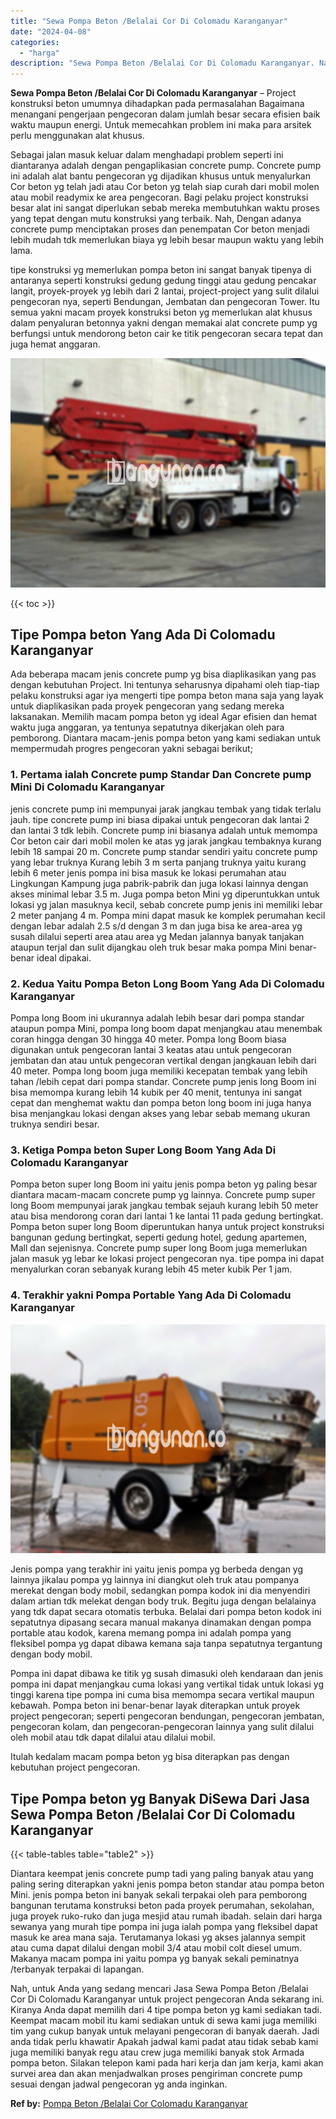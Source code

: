 ```yaml
---
title: "Sewa Pompa Beton /Belalai Cor Di Colomadu Karanganyar"
date: "2024-04-08"
categories: 
  - "harga"
description: "Sewa Pompa Beton /Belalai Cor Di Colomadu Karanganyar. Nah, untuk Anda yang sedang mencari Jasa Sewa Pompa Beton /Belalai Cor Di Colomadu Karanganyar untuk p..."
---
```


**Sewa Pompa Beton /Belalai Cor Di Colomadu Karanganyar** – Project konstruksi beton umumnya dihadapkan pada permasalahan Bagaimana menangani pengerjaan pengecoran dalam jumlah besar secara efisien baik waktu maupun energi. Untuk memecahkan problem ini maka para arsitek perlu menggunakan alat khusus.

Sebagai jalan masuk keluar dalam menghadapi problem seperti ini diantaranya adalah dengan pengaplikasian concrete pump. Concrete pump ini adalah alat bantu pengecoran yg dijadikan khusus untuk menyalurkan Cor beton yg telah jadi atau Cor beton yg telah siap curah dari mobil molen atau mobil readymix ke area pengecoran. Bagi pelaku project konstruksi besar alat ini sangat diperlukan sebab mereka membutuhkan waktu proses yang tepat dengan mutu konstruksi yang terbaik. Nah, Dengan adanya concrete pump menciptakan proses dan penempatan Cor beton menjadi lebih mudah tdk memerlukan biaya yg lebih besar maupun waktu yang lebih lama.

tipe konstruksi yg memerlukan pompa beton ini sangat banyak tipenya di antaranya seperti konstruksi gedung gedung tinggi atau gedung pencakar langit, proyek-proyek yg lebih dari 2 lantai, project-project yang sulit dilalui pengecoran nya, seperti Bendungan, Jembatan dan pengecoran Tower. Itu semua yakni macam proyek konstruksi beton yg memerlukan alat khusus dalam penyaluran betonnya yakni dengan memakai alat concrete pump yg berfungsi untuk mendorong beton cair ke titik pengecoran secara tepat dan juga hemat anggaran.

![Sewa Pompa Beton /Belalai Cor Di Colomadu Karanganyar](/images/sewa-concrete-pump-32.png)

{{< toc >}}

## Tipe Pompa beton Yang Ada Di Colomadu Karanganyar

Ada beberapa macam jenis concrete pump yg bisa diaplikasikan yang pas dengan kebutuhan Project. Ini tentunya seharusnya dipahami oleh tiap-tiap pelaku konstruksi agar iya mengerti tipe pompa beton mana saja yang layak untuk diaplikasikan pada proyek pengecoran yang sedang mereka laksanakan. Memilih macam pompa beton yg ideal Agar efisien dan hemat waktu juga anggaran, ya tentunya sepatutnya dikerjakan oleh para pemborong. Diantara macam-jenis pompa beton yang kami sediakan untuk mempermudah progres pengecoran yakni sebagai berikut;

### 1\. Pertama ialah Concrete pump Standar Dan Concrete pump Mini Di Colomadu Karanganyar

jenis concrete pump ini mempunyai jarak jangkau tembak yang tidak terlalu jauh. tipe concrete pump ini biasa dipakai untuk pengecoran dak lantai 2 dan lantai 3 tdk lebih. Concrete pump ini biasanya adalah untuk memompa Cor beton cair dari mobil molen ke atas yg jarak jangkau tembaknya kurang lebih 18 sampai 20 m. Concrete pump standar sendiri yaitu concrete pump yang lebar truknya Kurang lebih 3 m serta panjang truknya yaitu kurang lebih 6 meter jenis pompa ini bisa masuk ke lokasi perumahan atau Lingkungan Kampung juga pabrik-pabrik dan juga lokasi lainnya dengan akses minimal lebar 3.5 m. Juga pompa beton Mini yg diperuntukkan untuk lokasi yg jalan masuknya kecil, sebab concrete pump jenis ini memiliki lebar 2 meter panjang 4 m. Pompa mini dapat masuk ke komplek perumahan kecil dengan lebar adalah 2.5 s/d dengan 3 m dan juga bisa ke area-area yg susah dilalui seperti area atau area yg Medan jalannya banyak tanjakan ataupun terjal dan sulit dijangkau oleh truk besar maka pompa Mini benar-benar ideal dipakai.

### 2\. Kedua Yaitu Pompa Beton Long Boom Yang Ada Di Colomadu Karanganyar

Pompa long Boom ini ukurannya adalah lebih besar dari pompa standar ataupun pompa Mini, pompa long boom dapat menjangkau atau menembak coran hingga dengan 30 hingga 40 meter. Pompa long Boom biasa digunakan untuk pengecoran lantai 3 keatas atau untuk pengecoran jembatan dan atau untuk pengecoran vertikal dengan jangkauan lebih dari 40 meter. Pompa long boom juga memiliki kecepatan tembak yang lebih tahan /lebih cepat dari pompa standar. Concrete pump jenis long Boom ini bisa memompa kurang lebih 14 kubik per 40 menit, tentunya ini sangat cepat dan menghemat waktu dan pompa beton long boom ini juga hanya bisa menjangkau lokasi dengan akses yang lebar sebab memang ukuran truknya sendiri besar.

### 3\. Ketiga Pompa beton Super Long Boom Yang Ada Di Colomadu Karanganyar

Pompa beton super long Boom ini yaitu jenis pompa beton yg paling besar diantara macam-macam concrete pump yg lainnya. Concrete pump super long Boom mempunyai jarak jangkau tembak sejauh kurang lebih 50 meter atau bisa mendorong coran dari lantai 1 ke lantai 11 pada gedung bertingkat. Pompa beton super long Boom diperuntukan hanya untuk project konstruksi bangunan gedung bertingkat, seperti gedung hotel, gedung apartemen, Mall dan sejenisnya. Concrete pump super long Boom juga memerlukan jalan masuk yg lebar ke lokasi project pengecoran nya. tipe pompa ini dapat menyalurkan coran sebanyak kurang lebih 45 meter kubik Per 1 jam.

### 4\. Terakhir yakni Pompa Portable Yang Ada Di Colomadu Karanganyar

![Sewa Pompa Beton /Belalai Cor Di Colomadu Karanganyar](/images/sewa-concrete-pump-22.png)

Jenis pompa yang terakhir ini yaitu jenis pompa yg berbeda dengan yg lainnya jikalau pompa yg lainnya ini diangkut oleh truk atau pompanya merekat dengan body mobil, sedangkan pompa kodok ini dia menyendiri dalam artian tdk melekat dengan body truk. Begitu juga dengan belalainya yang tdk dapat secara otomatis terbuka. Belalai dari pompa beton kodok ini sepatutnya dipasang secara manual makanya dinamakan dengan pompa portable atau kodok, karena memang pompa ini adalah pompa yang fleksibel pompa yg dapat dibawa kemana saja tanpa sepatutnya tergantung dengan body mobil.

Pompa ini dapat dibawa ke titik yg susah dimasuki oleh kendaraan dan jenis pompa ini dapat menjangkau cuma lokasi yang vertikal tidak untuk lokasi yg tinggi karena tipe pompa ini cuma bisa memompa secara vertikal maupun kebawah. Pompa beton ini benar-benar layak diterapkan untuk proyek project pengecoran; seperti pengecoran bendungan, pengecoran jembatan, pengecoran kolam, dan pengecoran-pengecoran lainnya yang sulit dilalui oleh mobil atau tdk dapat dilalui atau dilalui mobil.

Itulah kedalam macam pompa beton yg bisa diterapkan pas dengan kebutuhan project pengecoran.

## Tipe Pompa beton yg Banyak DiSewa Dari Jasa Sewa Pompa Beton /Belalai Cor Di Colomadu Karanganyar

{{< table-tables table="table2" >}}

Diantara keempat jenis concrete pump tadi yang paling banyak atau yang paling sering diterapkan yakni jenis pompa beton standar atau pompa beton Mini. jenis pompa beton ini banyak sekali terpakai oleh para pemborong bangunan terutama konstruksi beton pada proyek perumahan, sekolahan, juga proyek ruko-ruko dan juga mesjid atau rumah ibadah. selain dari harga sewanya yang murah tipe pompa ini juga ialah pompa yang fleksibel dapat masuk ke area mana saja. Terutamanya lokasi yg akses jalannya sempit atau cuma dapat dilalui dengan mobil 3/4 atau mobil colt diesel umum. Makanya macam pompa ini yaitu pompa yg banyak sekali peminatnya /terbanyak terpakai di lapangan.

Nah, untuk Anda yang sedang mencari Jasa Sewa Pompa Beton /Belalai Cor Di Colomadu Karanganyar untuk project pengecoran Anda sekarang ini. Kiranya Anda dapat memilih dari 4 tipe pompa beton yg kami sediakan tadi. Keempat macam mobil itu kami sediakan untuk di sewa kami juga memiliki tim yang cukup banyak untuk melayani pengecoran di banyak daerah. Jadi anda tidak perlu khawatir Apakah jadwal kami padat atau tidak sebab kami juga memiliki banyak regu atau crew juga memiliki banyak stok Armada pompa beton. Silakan telepon kami pada hari kerja dan jam kerja, kami akan survei area dan akan menjadwalkan proses pengiriman concrete pump sesuai dengan jadwal pengecoran yg anda inginkan.

**Ref by:** [Pompa Beton /Belalai Cor Colomadu Karanganyar](https://id.wikipedia.org/wiki/Pompa)

